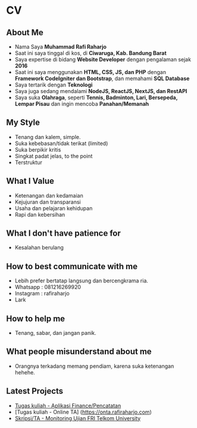 # CV

## About Me
* Nama Saya **Muhammad Rafi Raharjo**
* Saat ini saya tinggal di kos, di **Ciwaruga, Kab. Bandung Barat**
* Saya expertise di bidang **Website Developer** dengan pengalaman sejak **2016**
* Saat ini saya menggunakan **HTML, CSS, JS, dan PHP** dengan **Framework CodeIgniter dan Bootstrap**, dan memahami **SQL Database**
* Saya tertarik dengan **Teknologi**
* Saya juga sedang mendalami **NodeJS, ReactJS, NextJS, dan RestAPI**
* Saya suka **Olahraga**, seperti **Tennis, Badminton, Lari, Bersepeda, Lempar Pisau** dan ingin mencoba **Panahan/Memanah**

## My Style
* Tenang dan kalem, simple.
* Suka kebebasan/tidak terikat (limited)
* Suka berpikir kritis
* Singkat padat jelas, to the point
* Terstruktur

## What I Value
* Ketenangan dan kedamaian
* Kejujuran dan transparansi
* Usaha dan pelajaran kehidupan
* Rapi dan kebersihan

## What I don't have patience for
* Kesalahan berulang

## How to best communicate with me
* Lebih prefer bertatap langsung dan bercengkrama ria.
* Whatsapp : 081216269920
* Instagram : rafiraharjo
* Lark

## How to help me
* Tenang, sabar, dan jangan panik.

## What people misunderstand about me
* Orangnya terkadang memang pendiam, karena suka ketenangan hehehe.

## Latest Projects
* [Tugas kuliah - Aplikasi Finance/Pencatatan](https://finance.rafiraharjo.com)
* [Tugas kuliah - Online TA] (https://onta.rafiraharjo.com)
* [Skripsi/TA - Monitoring Ujian FRI Telkom University](https://monitoringujian.rafiraharjo.com)
